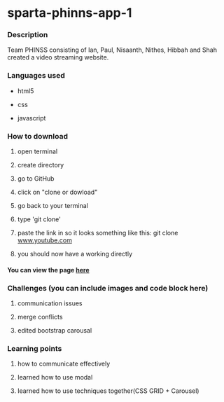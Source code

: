 # sparta-phinns-app-1

### Description

Team PHINSS consisting of Ian, Paul, Nisaanth, Nithes, Hibbah and Shah created a video streaming website.

### Languages used

* html5

* css

* javascript

### How to download

1. open terminal

2. create directory

3. go to GitHub

4. click on "clone or dowload"

5. go back to your terminal

6. type 'git clone'

7. paste the link in so it looks something like this: git clone www.youtube.com

8. you should now have a working directly

#### You can view the page [here]()

### Challenges (you can include images and code block here)

1. communication issues

2. merge conflicts

3. edited bootstrap carousal

### Learning points

1. how to communicate effectively

2. learned how to use modal

4. learned how to use techniques together(CSS GRID + Carousel)
